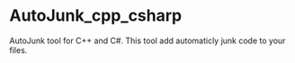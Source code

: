 # AutoJunk_cpp_csharp
AutoJunk tool for C++ and C#.
This tool add automaticly junk code to your files.
